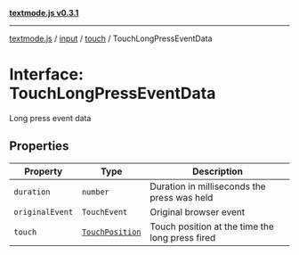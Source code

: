 [**textmode.js v0.3.1**](../../../../../../README.md)

***

[textmode.js](../../../../../../README.md) / [input](../../../README.md) / [touch](../README.md) / TouchLongPressEventData

# Interface: TouchLongPressEventData

Long press event data

## Properties

| Property | Type | Description |
| ------ | ------ | ------ |
| <a id="duration"></a> `duration` | `number` | Duration in milliseconds the press was held |
| <a id="originalevent"></a> `originalEvent` | `TouchEvent` | Original browser event |
| <a id="touch"></a> `touch` | [`TouchPosition`](TouchPosition.md) | Touch position at the time the long press fired |
